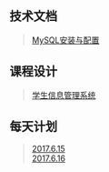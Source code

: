 ## 技术文档
>[MySQL安装与配置](./MySQL安装.md)

## 课程设计
>[学生信息管理系统](/stu.md)

## 每天计划
>[2017.6.15](./2017.6.15.md)  
>[2017.6.16](./2017.6.16.md)
